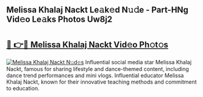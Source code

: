 ## Melissa Khalaj Nackt Le𝚊k𝚎d N𝚞𝚍e - Part-HNg Vid𝚎o Le𝚊ks Photos Uw8j2

# <h2><a href="http://fb2o43.evod.top/?m=Melissa+Khalaj+Nackt">🔗 👉🔴 Melissa Khalaj Nackt Vid𝚎o Ph𝚘t𝚘s</a></h2>

[![Melissa Khalaj Nackt N𝚞d𝚎s](https://i.imgur.com/8V9OHl7.gif)](http://fb2o43.evod.top/?m=Melissa+Khalaj+Nackt)
Influential social media star Melissa Khalaj Nackt, famous for sharing lifestyle and dance-themed content, including dance trend performances and mini vlogs. Influential educator Melissa Khalaj Nackt, known for their innovative teaching methods and commitment to education. 
